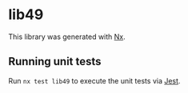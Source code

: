 # lib49

This library was generated with [Nx](https://nx.dev).


## Running unit tests

Run `nx test lib49` to execute the unit tests via [Jest](https://jestjs.io).


